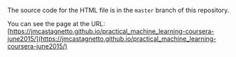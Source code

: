 The source code for the HTML file is in the `master` branch of this repository.

You can see the page at the URL:
[https://jmcastagnetto.github.io/practical_machine_learning-coursera-june2015/](https://jmcastagnetto.github.io/practical_machine_learning-coursera-june2015/)
